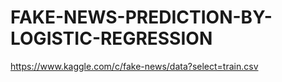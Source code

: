 # FAKE-NEWS-PREDICTION-BY-LOGISTIC-REGRESSION

https://www.kaggle.com/c/fake-news/data?select=train.csv
